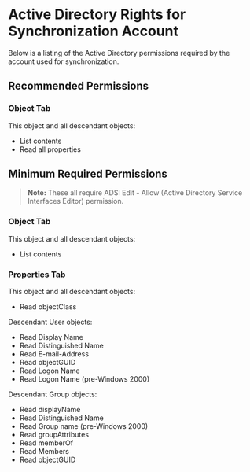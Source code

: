 [title]: # (Active Directory)
[tags]: # (Active Directory)
[priority]: # (1000)

# Active Directory Rights for Synchronization Account

Below is a listing of the Active Directory permissions required by the account used for synchronization.

## Recommended Permissions

###  Object Tab

This object and all descendant objects:

- List contents
- Read all properties

## Minimum Required Permissions

> **Note:** These all require ADSI Edit - Allow (Active Directory Service Interfaces Editor) permission.

### Object Tab

This object and all descendant objects:

- List contents

### Properties Tab

This object and all descendant objects:

- Read objectClass

Descendant User objects:

- Read Display Name
- Read Distinguished Name
- Read E-mail-Address
- Read objectGUID
- Read Logon Name
- Read Logon Name (pre-Windows 2000)

Descendant Group objects:

- Read displayName
- Read Distinguished Name
- Read Group name (pre-Windows 2000)
- Read groupAttributes
- Read memberOf
- Read Members
- Read objectGUID
